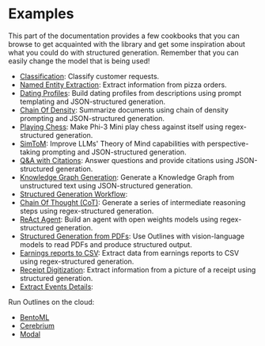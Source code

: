 # Examples

This part of the documentation provides a few cookbooks that you can browse to get acquainted with the library and get some inspiration about what you could do with structured generation. Remember that you can easily change the model that is being used!

- [Classification](classification.md): Classify customer requests.
- [Named Entity Extraction](extraction.md): Extract information from pizza orders.
- [Dating Profiles](dating_profiles.md): Build dating profiles from descriptions using prompt templating and JSON-structured generation.
- [Chain Of Density](chain_of_density.md): Summarize documents using chain of density prompting and JSON-structured generation.
- [Playing Chess](models_playing_chess.md): Make Phi-3 Mini play chess against itself using regex-structured generation.
- [SimToM](simtom.md): Improve LLMs' Theory of Mind capabilities with perspective-taking prompting and JSON-structured generation.
- [Q&A with Citations](qa-with-citations.md): Answer questions and provide citations using JSON-structured generation.
- [Knowledge Graph Generation](knowledge_graph_extraction.md): Generate a Knowledge Graph from unstructured text using JSON-structured generation.
- [Structured Generation Workflow](structured_generation_workflow.md):
- [Chain Of Thought (CoT)](chain_of_thought.md): Generate a series of intermediate reasoning steps using regex-structured generation.
- [ReAct Agent](react_agent.md): Build an agent with open weights models using regex-structured generation.
- [Structured Generation from PDFs](read-pdfs.md): Use Outlines with vision-language models to read PDFs and produce structured output.
- [Earnings reports to CSV](earnings-reports.md): Extract data from earnings reports to CSV using regex-structured generation.
- [Receipt Digitization](receipt-digitization.md): Extract information from a picture of a receipt using structured generation.
- [Extract Events Details](extract_event_details.md):

Run Outlines on the cloud:

- [BentoML](deploy-using-bentoml.md)
- [Cerebrium](deploy-using-cerebrium.md)
- [Modal](deploy-using-modal.md)
